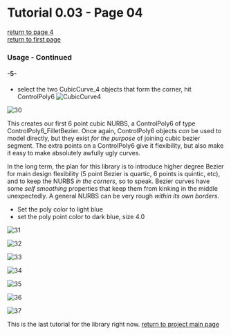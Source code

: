 # Tutorial 0.03   - Page 04

[return to page 4](https://github.com/edwardvmills/NURBSlib_EVM/blob/gh-pages/Tutorial%200.03%20Point_onCurve%20ControlPoly4_segment%20ControlPoly6%20and%20CubicCurve6%20-%20page%2003.md)   
[return to first page](https://github.com/edwardvmills/NURBSlib_EVM/blob/gh-pages/Tutorial%200.03%20Point_onCurve%20ControlPoly4_segment%20ControlPoly6%20and%20CubicCurve6%20-%20page%2001.md)

### Usage - Continued
#### -5-

* select the two CubicCurve_4 objects that form the corner, hit ControlPoly6 ![CubicCurve4](https://github.com/edwardvmills/NURBSlib_EVM/blob/master/icons/ControlPoly6.png?raw=true)

![30](https://github.com/edwardvmills/NURBSlib_EVM/blob/master/Tutorial%20Models/Point_onCurve%20ControlPoly4_segment%20ControlPoly6%20and%20CubicCurve6/Point_onCurve%20ControlPoly4_segment%20ControlPoly6%20and%20CubicCurve6%2030.png?raw=true)

This creates our first 6 point cubic NURBS, a ControlPoly6 of type ControlPoly6_FilletBezier. Once again, ControlPoly6 objects *can* be used to model directly, but they exist *for the purpose* of joining cubic bezier segment. The extra points on a ControlPoly6 give it flexibility, but also make it easy to make absolutely awfully ugly curves.

In the long term, the plan for this library is to introduce higher degree Bezier for main design flexibility (5 point Bezier is quartic, 6 points is quintic, etc), and to keep the NURBS *in the corners*, so to speak. Bezier curves have some *self smoothing* properties that keep them from kinking in the middle unexpectedly. A general NURBS can be very rough *within its own borders*.

* Set the poly color to light blue
* set the poly point color to dark blue, size 4.0

![31](https://github.com/edwardvmills/NURBSlib_EVM/blob/master/Tutorial%20Models/Point_onCurve%20ControlPoly4_segment%20ControlPoly6%20and%20CubicCurve6/Point_onCurve%20ControlPoly4_segment%20ControlPoly6%20and%20CubicCurve6%2031.png?raw=true)

![32](https://github.com/edwardvmills/NURBSlib_EVM/blob/master/Tutorial%20Models/Point_onCurve%20ControlPoly4_segment%20ControlPoly6%20and%20CubicCurve6/Point_onCurve%20ControlPoly4_segment%20ControlPoly6%20and%20CubicCurve6%2032.png?raw=true)

![33](https://github.com/edwardvmills/NURBSlib_EVM/blob/master/Tutorial%20Models/Point_onCurve%20ControlPoly4_segment%20ControlPoly6%20and%20CubicCurve6/Point_onCurve%20ControlPoly4_segment%20ControlPoly6%20and%20CubicCurve6%2033.png?raw=true)

![34](https://github.com/edwardvmills/NURBSlib_EVM/blob/master/Tutorial%20Models/Point_onCurve%20ControlPoly4_segment%20ControlPoly6%20and%20CubicCurve6/Point_onCurve%20ControlPoly4_segment%20ControlPoly6%20and%20CubicCurve6%2034.png?raw=true)

![35](https://github.com/edwardvmills/NURBSlib_EVM/blob/master/Tutorial%20Models/Point_onCurve%20ControlPoly4_segment%20ControlPoly6%20and%20CubicCurve6/Point_onCurve%20ControlPoly4_segment%20ControlPoly6%20and%20CubicCurve6%2035.png?raw=true)

![36](https://github.com/edwardvmills/NURBSlib_EVM/blob/master/Tutorial%20Models/Point_onCurve%20ControlPoly4_segment%20ControlPoly6%20and%20CubicCurve6/Point_onCurve%20ControlPoly4_segment%20ControlPoly6%20and%20CubicCurve6%2036.png?raw=true)

![37](https://github.com/edwardvmills/NURBSlib_EVM/blob/master/Tutorial%20Models/Point_onCurve%20ControlPoly4_segment%20ControlPoly6%20and%20CubicCurve6/Point_onCurve%20ControlPoly4_segment%20ControlPoly6%20and%20CubicCurve6%2037.png?raw=true)


This is the last tutorial for the library right now. [return to project main page](http://edwardvmills.github.io/NURBSlib_EVM/)

